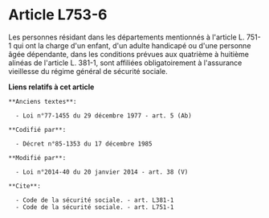 # Article L753-6

Les personnes résidant dans les départements mentionnés à l'article L. 751-1 qui ont la charge d'un enfant, d'un adulte
handicapé ou d'une personne âgée dépendante, dans les conditions prévues aux quatrième à huitième alinéas de l'article L.
381-1, sont affiliées obligatoirement à l'assurance vieillesse du régime général de sécurité sociale.

**Liens relatifs à cet article**

	**Anciens textes**:

	  - Loi n°77-1455 du 29 décembre 1977 - art. 5 (Ab)

	**Codifié par**:

	  - Décret n°85-1353 du 17 décembre 1985

	**Modifié par**:

	  - Loi n°2014-40 du 20 janvier 2014 - art. 38 (V)

	**Cite**:

	  - Code de la sécurité sociale. - art. L381-1
	  - Code de la sécurité sociale. - art. L751-1
